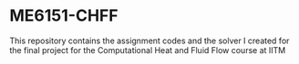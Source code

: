 # ME6151-CHFF
This repository contains the assignment codes and the solver I created for the final project for the Computational Heat and Fluid Flow course at IITM 

